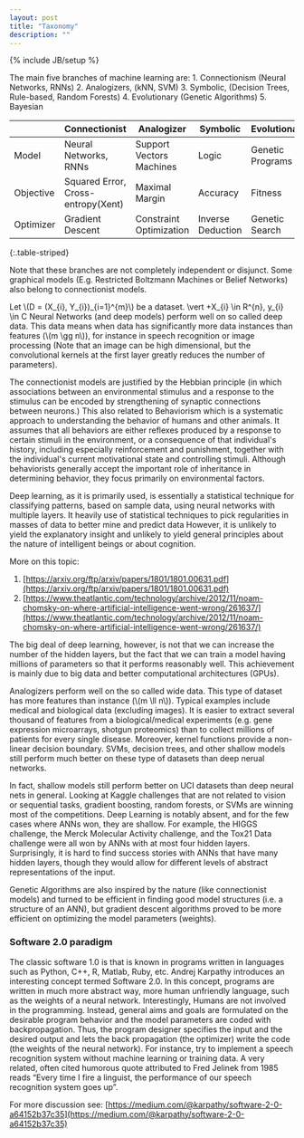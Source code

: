 ```yaml
---
layout: post
title: "Taxonomy"
description: ""
---
```

{% include JB/setup %}

The main five branches of machine learning are:
	1. Connectionism (Neural Networks, RNNs)
	2. Analogizers, (kNN, SVM)
	3. Symbolic, (Decision Trees, Rule-based, Random Forests)
	4. Evolutionary (Genetic Algorithms)
	5. Bayesian


|             | Connectionist                               | Analogizer                       | Symbolic                  | Evolutionary              | Bayesian                   |
|-------------|---------------------------------------------|----------------------------------|---------------------------|---------------------------|----------------------------|
| Model       | Neural Networks, <br>RNNs                   | Support<br>Vectors Machines      | Logic                     | Genetic<br>Programs       | Graphical<br>Models        |
| Objective   | Squared Error, <br>Cross-entropy(Xent)      | Maximal<br>Margin                | Accuracy                  | Fitness                   | Posterior<br>Probability   |
| Optimizer   | Gradient<br>Descent                         | Constraint<br>Optimization       | Inverse<br>Deduction      | Genetic<br>Search         | Probabilistic<br>Inference |
{:.table-striped}

Note that these branches are not completely independent or disjunct. Some graphical models (E.g. Restricted Boltzmann Machines or Belief Networks) also belong to connectionist models.

Let \\(D = (X_{i}, Y_{i})\_{i=1}^{m}\\) be a dataset.
\vert +X_{i} \in R^{n}, y_{i} \in C
Neural Networks (and deep models) perform well on so called deep data. This data means when data has significantly more data instances than features (\\(m \gg n\\)), for instance in speech recognition or image processing (Note that an image can be high dimensional, but the convolutional kernels at the first layer greatly reduces the number of parameters).

The connectionist models are justified by the Hebbian principle (in which associations between an environmental stimulus and a response to the stimulus can be encoded by strengthening of synaptic connections between neurons.) This also related to Behaviorism which is a systematic approach to understanding the behavior of humans and other animals. It assumes that all behaviors are either reflexes produced by a response to certain stimuli in the environment, or a consequence of that individual's history, including especially reinforcement and punishment, together with the individual's current motivational state and controlling stimuli. Although behaviorists generally accept the important role of inheritance in determining behavior, they focus primarily on environmental factors.

Deep learning, as it is primarily used, is essentially a statistical technique for classifying
patterns, based on sample data, using neural networks with multiple layers. It heavily use of statistical techniques to pick regularities in masses of data to better mine and predict data
However, it is unlikely to yield the explanatory insight and unlikely to yield general principles about the nature of intelligent beings or about cognition. 

More on this topic:
1. [https://arxiv.org/ftp/arxiv/papers/1801/1801.00631.pdf](https://arxiv.org/ftp/arxiv/papers/1801/1801.00631.pdf)
2. [https://www.theatlantic.com/technology/archive/2012/11/noam-chomsky-on-where-artificial-intelligence-went-wrong/261637/](https://www.theatlantic.com/technology/archive/2012/11/noam-chomsky-on-where-artificial-intelligence-went-wrong/261637/)


The big deal of deep learning, however, is not that we can increase the number of the hidden layers, but the fact that we can train a model having millions of parameters so that it performs reasonably well. This achievement is mainly due to big data and better computational architectures (GPUs).

Analogizers perform well on the so called wide data. This type of dataset has more features than instance (\\(m \ll n\\)). Typical examples include medical and biological data (excluding images). It is easier to extract several thousand of features from a biological/medical experiments (e.g. gene expression microarrays, shotgun proteomics)  than to collect millions of patients for every single disease. Moreover, kernel functions provide a non-linear decision boundary. SVMs, decision trees, and other shallow models still perform much better on these type of datasets than deep nerual networks.

In fact, shallow models still perform better on UCI datasets than deep neural nets in general. Looking at Kaggle challenges that are not related to vision or sequential tasks, gradient boosting, random forests, or SVMs are winning most of the competitions. Deep Learning is notably absent, and for the few cases where ANNs won, they are shallow. For example, the HIGGS challenge, the Merck Molecular Activity challenge, and the Tox21 Data challenge were all won by ANNs with at most four hidden layers. Surprisingly, it is hard to find success stories with ANNs that have many hidden layers, though they would allow for different levels of abstract representations of the input.

Genetic Algorithms are also inspired by the nature (like connectionist models) and turned to be efficient in finding good model structures (i.e. a structure of an ANN), but gradient descent algorithms proved to be more efficient on optimizing the model parameters (weights).

### Software 2.0 paradigm

The classic software 1.0 is that is known in programs written in languages such as Python, C++, R, Matlab, Ruby, etc.
Andrej Karpathy introduces an interesting concept termed Software 2.0. In this concept, programs are written in much more abstract way, more human unfriendly language, such as the weights of a neural network. Interestingly, Humans are not involved in the programming. Instead, general aims and goals are formulated on the desirable program behavior and the model parameters are coded with backpropagation.  Thus, the program designer specifies the input and the desired output and lets the back propagation (the optimizer) write the code (the weights of the neural network). 
For instance, try to implement a speech recognition system without machine learning or training data. A very related, often cited humorous quote attributed to Fred Jelinek from 1985 reads “Every time I fire a linguist, the performance of our speech recognition system goes up”.

For more discussion see:
[https://medium.com/@karpathy/software-2-0-a64152b37c35](https://medium.com/@karpathy/software-2-0-a64152b37c35)
